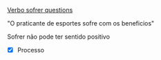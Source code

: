 [Verbo sofrer questions](Verbo%20sofrer%20questions.md)

"O praticante de esportes sofre com os beneficios"

Sofrer não pode ter sentido positivo

- [x] Processo 
